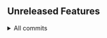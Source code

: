 ## Unreleased Features

<details>
<summary>All commits</summary>

- **Feature**: remove temp file ([#35](https://github.com/aamirazad/aamirazad/pull/35)) by [@aamirazad](https://github.com/aamirazad) - [`59525d2...a7e0e4a`](https://github.com/aamirazad/aamirazad/compare/59525d2...a7e0e4a)
- **Feature**: temp file ([#34](https://github.com/aamirazad/aamirazad/pull/34)) by [@aamirazad](https://github.com/aamirazad) - [`008a6ea...e6846dd`](https://github.com/aamirazad/aamirazad/compare/008a6ea...e6846dd)
- **Other**: remove temp file ([#32](https://github.com/aamirazad/aamirazad/pull/32)) by [@aamirazad](https://github.com/aamirazad) - [`ee208e8...4f0f025`](https://github.com/aamirazad/aamirazad/compare/ee208e8...4f0f025)
- **Feature**(test): create temp file ([#31](https://github.com/aamirazad/aamirazad/pull/31)) by [@aamirazad](https://github.com/aamirazad) - ([compare](https://github.com/aamirazad/aamirazad/compare/026b7579d68a1d905b53e1dcdcadb81bc18ff0c0...0f9d9a9668b6e79929235ae4bfdd299651e4e432))
- another line by [@aamirazad](https://github.com/aamirazad) for [#30](https://github.com/aamirazad/aamirazad/pull/30) was [merged](https://github.com/aamirazad/aamirazad/compare/691058a38b1941216a76ec96e59bbae0cdf351e0...d3d507ef3fc6c94b1c953ee1b2bb379e1c277969) by [@aamirazad](https://github.com/aamirazad)
- more test commits by [@aamirazad](https://github.com/aamirazad) for [#29](https://github.com/aamirazad/aamirazad/pull/29) was [merged](https://github.com/aamirazad/aamirazad/compare/1e6ceaa81676ae52698c5722de5f90dde58eb23b...ed14958eaf03b4ef89445bd68415f7c4ec8afe7e) by [@aamirazad](https://github.com/aamirazad)

</details>

